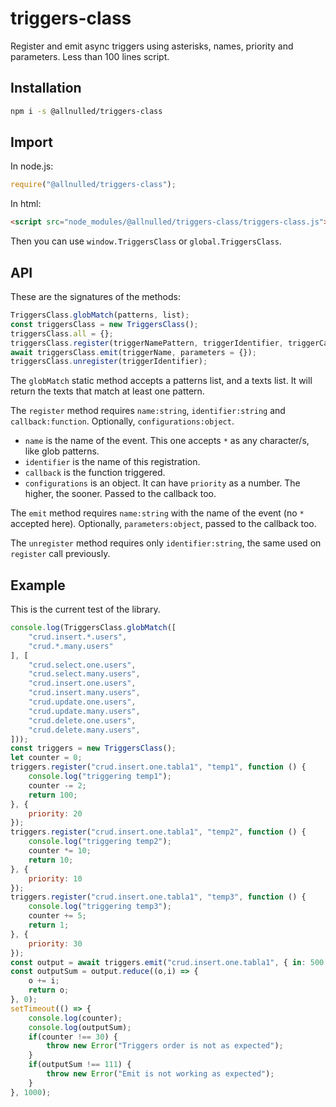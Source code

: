 # triggers-class

Register and emit async triggers using asterisks, names, priority and parameters. Less than 100 lines script.

## Installation

```sh
npm i -s @allnulled/triggers-class
```

## Import

In node.js:

```js
require("@allnulled/triggers-class");
```

In html:

```html
<script src="node_modules/@allnulled/triggers-class/triggers-class.js"></script>
```

Then you can use `window.TriggersClass` or `global.TriggersClass`.

## API

These are the signatures of the methods:

```js
TriggersClass.globMatch(patterns, list);
const triggersClass = new TriggersClass();
triggersClass.all = {};
triggersClass.register(triggerNamePattern, triggerIdentifier, triggerCallback, triggerConfigurations = {});
await triggersClass.emit(triggerName, parameters = {});
triggersClass.unregister(triggerIdentifier);
```

The `globMatch` static method accepts a patterns list, and a texts list. It will return the texts that match at least one pattern.

The `register` method requires `name:string`, `identifier:string` and `callback:function`. Optionally, `configurations:object`. 
  - `name` is the name of the event. This one accepts `*` as any character/s, like glob patterns.
  - `identifier` is the name of this registration.
  - `callback` is the function triggered.
  - `configurations` is an object. It can have `priority` as a number. The higher, the sooner. Passed to the callback too.

The `emit` method requires `name:string` with the name of the event (no `*` accepted here). Optionally, `parameters:object`, passed to the callback too.

The `unregister` method requires only `identifier:string`, the same used on `register` call previously.

## Example

This is the current test of the library.

```js
console.log(TriggersClass.globMatch([
    "crud.insert.*.users",
    "crud.*.many.users"
], [
    "crud.select.one.users",
    "crud.select.many.users",
    "crud.insert.one.users",
    "crud.insert.many.users",
    "crud.update.one.users",
    "crud.update.many.users",
    "crud.delete.one.users",
    "crud.delete.many.users",
]));
const triggers = new TriggersClass();
let counter = 0;
triggers.register("crud.insert.one.tabla1", "temp1", function () {
    console.log("triggering temp1");
    counter -= 2;
    return 100;
}, {
    priority: 20
});
triggers.register("crud.insert.one.tabla1", "temp2", function () {
    console.log("triggering temp2");
    counter *= 10;
    return 10;
}, {
    priority: 10
});
triggers.register("crud.insert.one.tabla1", "temp3", function () {
    console.log("triggering temp3");
    counter += 5;
    return 1;
}, {
    priority: 30
});
const output = await triggers.emit("crud.insert.one.tabla1", { in: 500 });
const outputSum = output.reduce((o,i) => {
    o += i;
    return o;
}, 0);
setTimeout(() => {
    console.log(counter);
    console.log(outputSum);
    if(counter !== 30) {
        throw new Error("Triggers order is not as expected");
    }
    if(outputSum !== 111) {
        throw new Error("Emit is not working as expected");
    }
}, 1000);
```

